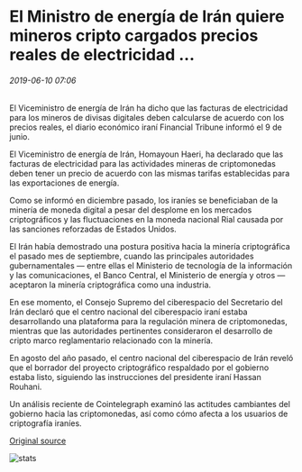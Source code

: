 # El Ministro de energía de Irán quiere mineros cripto cargados precios reales de electricidad ...

###### 2019-06-10 07:06

El Viceministro de energía de Irán ha dicho que las facturas de electricidad para los mineros de divisas digitales deben calcularse de acuerdo con los precios reales, el diario económico iraní Financial Tribune informó el 9 de junio.

El Viceministro de energía de Irán, Homayoun Haeri, ha declarado que las facturas de electricidad para las actividades mineras de criptomonedas deben tener un precio de acuerdo con las mismas tarifas establecidas para las exportaciones de energía.

Como se informó en diciembre pasado, los iraníes se beneficiaban de la minería de moneda digital a pesar del desplome en los mercados criptográficos y las fluctuaciones en la moneda nacional Rial causada por las sanciones reforzadas de Estados Unidos.

El Irán había demostrado una postura positiva hacia la minería criptográfica el pasado mes de septiembre, cuando las principales autoridades gubernamentales — entre ellas el Ministerio de tecnología de la información y las comunicaciones, el Banco Central, el Ministerio de energía y otros — aceptaron la minería criptográfica como una industria.

En ese momento, el Consejo Supremo del ciberespacio del Secretario del Irán declaró que el centro nacional del ciberespacio iraní estaba desarrollando una plataforma para la regulación minera de criptomonedas, mientras que las autoridades pertinentes consideraron el desarrollo de cripto marco reglamentario relacionado con la minería.

En agosto del año pasado, el centro nacional del ciberespacio de Irán reveló que el borrador del proyecto criptográfico respaldado por el gobierno estaba listo, siguiendo las instrucciones del presidente iraní Hassan Rouhani.

Un análisis reciente de Cointelegraph examinó las actitudes cambiantes del gobierno hacia las criptomonedas, así como cómo afecta a los usuarios de criptografía iraníes.

[Original source](https://cointelegraph.com/news/irans-energy-minister-wants-crypto-miners-charged-real-electricity-prices)

![stats](https://c.statcounter.com/11760860/0/a89fa40b/1/ "stats")